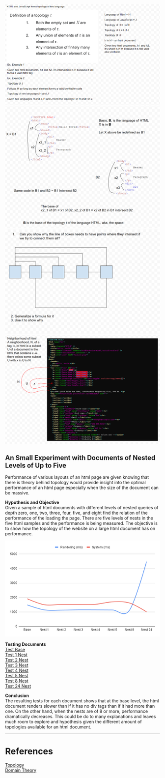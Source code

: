 ![Definitions](Resources/definitions.png)
![Base of HTML](Resources/baseofhtml.png)
![Base of HTML](Resources/questionofcircuits.png)
![Base of HTML](Resources/neighborhood.png)

## An Small Experiment with Documents of Nested Levels of Up to Five
Performance of various layouts of an html page are given knowing that there is theory behind topology would provide insight into the optimal performance of an html page especially when the size of the document can be massive.

**Hypothesis and Objective**\
Given a sample of html documents with different levels of nested queries of depth zero, one, two, three, four, five, and eight find the relation of the performance of the loading the page. There are five levels of nests in the five html samples and the performance is being measured. The objective is to show how the topology of the website on a large html document has on performance.

![Results of the Chart](Resources/test01chart.png)

**Testing Documents**\
[Test Base](Resources/test01nest0b.html)\
[Test 1 Nest](Resources/test01nest01.html)\
[Test 2 Nest](Resources/test01nest02.html)\
[Test 3 Nest](Resources/test01nest03.html)\
[Test 4 Nest](Resources/test01nest04.html)\
[Test 5 Nest](Resources/test01nest05.html)\
[Test 8 Nest](Resources/test01nest08.html)\
[Test 24 Nest](Resources/test01nest24.html)

**Conclusion**\
The resulting tests for each document shows that at the base level, the html document renders slower than if it has no div tags than if it had more than one. On the other hand, when the nests are of 8 or more, performance dramatically decreases. This could be do to many explanations and leaves much room to explore and hypothesis given the different amount of topologies available for an html document.

-----

# References

[Topology](https://math.ucr.edu/~res/math205B-2018/Munkres%20-%20Topology.pdf)\
[Domain Theory](https://en.wikipedia.org/wiki/Domain_theory)
